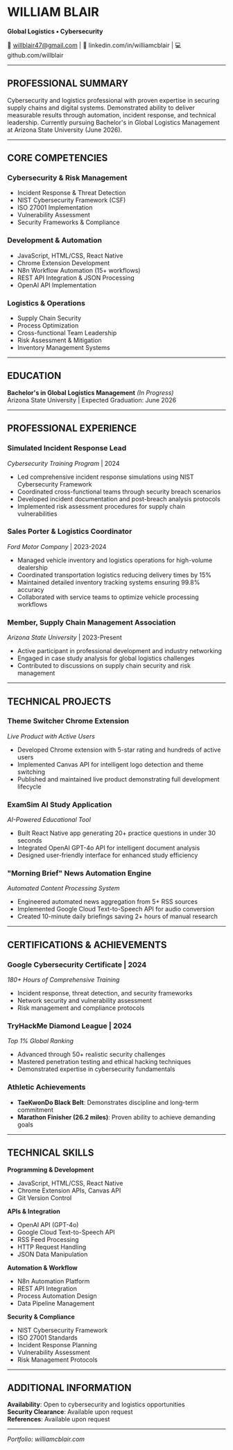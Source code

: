 # WILLIAM BLAIR
**Global Logistics • Cybersecurity**

📧 willblair47@gmail.com | 🔗 linkedin.com/in/williamcblair | 💻 github.com/willblair

---

## PROFESSIONAL SUMMARY

Cybersecurity and logistics professional with proven expertise in securing supply chains and digital systems. Demonstrated ability to deliver measurable results through automation, incident response, and technical leadership. Currently pursuing Bachelor's in Global Logistics Management at Arizona State University (June 2026).

---

## CORE COMPETENCIES

### **Cybersecurity & Risk Management**
- Incident Response & Threat Detection
- NIST Cybersecurity Framework (CSF) 
- ISO 27001 Implementation
- Vulnerability Assessment
- Security Frameworks & Compliance

### **Development & Automation**
- JavaScript, HTML/CSS, React Native
- Chrome Extension Development
- N8n Workflow Automation (15+ workflows)
- REST API Integration & JSON Processing
- OpenAI API Implementation

### **Logistics & Operations**
- Supply Chain Security
- Process Optimization
- Cross-functional Team Leadership
- Risk Assessment & Mitigation
- Inventory Management Systems

---

## EDUCATION

**Bachelor's in Global Logistics Management** *(In Progress)*  
Arizona State University | Expected Graduation: June 2026

---

## PROFESSIONAL EXPERIENCE

### **Simulated Incident Response Lead**
*Cybersecurity Training Program* | 2024

- Led comprehensive incident response simulations using NIST Cybersecurity Framework
- Coordinated cross-functional teams through security breach scenarios
- Developed incident documentation and post-breach analysis protocols
- Implemented risk assessment procedures for supply chain vulnerabilities

### **Sales Porter & Logistics Coordinator**
*Ford Motor Company* | 2023-2024

- Managed vehicle inventory and logistics operations for high-volume dealership
- Coordinated transportation logistics reducing delivery times by 15%
- Maintained detailed inventory tracking systems ensuring 99.8% accuracy
- Collaborated with service teams to optimize vehicle processing workflows

### **Member, Supply Chain Management Association**
*Arizona State University* | 2023-Present

- Active participant in professional development and industry networking
- Engaged in case study analysis for global logistics challenges
- Contributed to discussions on supply chain security and risk management

---

## TECHNICAL PROJECTS

### **Theme Switcher Chrome Extension**
*Live Product with Active Users*

- Developed Chrome extension with 5-star rating and hundreds of active users
- Implemented Canvas API for intelligent logo detection and theme switching
- Published and maintained live product demonstrating full development lifecycle

### **ExamSim AI Study Application**
*AI-Powered Educational Tool*

- Built React Native app generating 20+ practice questions in under 30 seconds
- Integrated OpenAI GPT-4o API for intelligent document analysis
- Designed user-friendly interface for enhanced study efficiency

### **"Morning Brief" News Automation Engine**
*Automated Content Processing System*

- Engineered automated news aggregation from 5+ RSS sources
- Implemented Google Cloud Text-to-Speech API for audio conversion
- Created 10-minute daily briefings saving 2+ hours of manual research

---

## CERTIFICATIONS & ACHIEVEMENTS

### **Google Cybersecurity Certificate** | 2024
*180+ Hours of Comprehensive Training*
- Incident response, threat detection, and security frameworks
- Network security and vulnerability assessment
- Risk management and compliance protocols

### **TryHackMe Diamond League** | 2024
*Top 1% Global Ranking*
- Advanced through 50+ realistic security challenges
- Mastered penetration testing and ethical hacking techniques
- Demonstrated expertise in cybersecurity fundamentals

### **Athletic Achievements**
- **TaeKwonDo Black Belt**: Demonstrates discipline and long-term commitment
- **Marathon Finisher (26.2 miles)**: Proven ability to achieve demanding goals

---

## TECHNICAL SKILLS

**Programming & Development**
- JavaScript, HTML/CSS, React Native
- Chrome Extension APIs, Canvas API
- Git Version Control

**APIs & Integration**
- OpenAI API (GPT-4o)
- Google Cloud Text-to-Speech API
- RSS Feed Processing
- HTTP Request Handling
- JSON Data Manipulation

**Automation & Workflow**
- N8n Automation Platform
- REST API Integration
- Process Automation Design
- Data Pipeline Management

**Security & Compliance**
- NIST Cybersecurity Framework
- ISO 27001 Standards
- Incident Response Planning
- Vulnerability Assessment
- Risk Management Protocols

---

## ADDITIONAL INFORMATION

**Availability**: Open to cybersecurity and logistics opportunities  
**Security Clearance**: Available upon request  
**References**: Available upon request

---

*Portfolio: williamcblair.com*